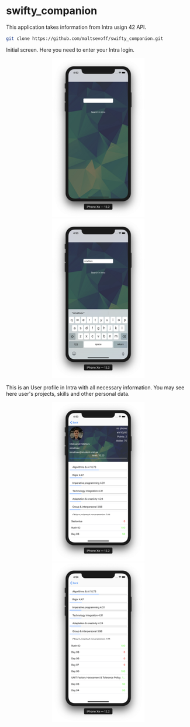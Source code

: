 # swifty_companion

This application takes information from Intra usign 42 API.

```bash
git clone https://github.com/maltsevoff/swifty_companion.git
```
Initial screen. Here you need to enter your Intra login.

<div align="center">
  <img src="https://github.com/maltsevoff/swifty_companion/blob/master/Screenshots/Screen%20Shot%202019-07-29%20at%204.52.47%20PM.png" width="50%"/>
  <img src="https://github.com/maltsevoff/swifty_companion/blob/master/Screenshots/Screen%20Shot%202019-07-29%20at%204.53.05%20PM.png" width="50%"/>
</div>

This is an User profile in Intra with all necessary information. You may see here user's projects, skills and other personal data.

<div align="center">
  <img src="https://github.com/maltsevoff/swifty_companion/blob/master/Screenshots/Screen%20Shot%202019-07-29%20at%204.53.13%20PM.png" width="50%">
  <img src="https://github.com/maltsevoff/swifty_companion/blob/master/Screenshots/Screen%20Shot%202019-07-29%20at%204.54.40%20PM.png" width="50%">
</div>
